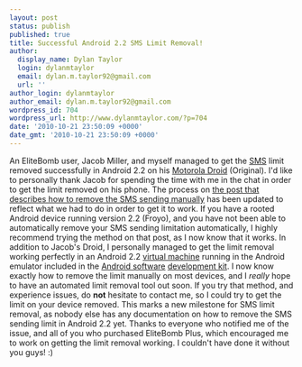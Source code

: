 ```yaml
---
layout: post
status: publish
published: true
title: Successful Android 2.2 SMS Limit Removal!
author:
  display_name: Dylan Taylor
  login: dylanmtaylor
  email: dylan.m.taylor92@gmail.com
  url: ''
author_login: dylanmtaylor
author_email: dylan.m.taylor92@gmail.com
wordpress_id: 704
wordpress_url: http://www.dylanmtaylor.com/?p=704
date: '2010-10-21 23:50:09 +0000'
date_gmt: '2010-10-21 23:50:09 +0000'
---
```

<p>An EliteBomb user, Jacob Miller, and myself managed to get the <a class="zem_slink" title="SMS" rel="wikipedia" href="http://en.wikipedia.org/wiki/SMS">SMS</a> limit removed successfully in Android 2.2 on his <a class="zem_slink" title="Motorola Droid" rel="wikipedia" href="http://en.wikipedia.org/wiki/Motorola_Droid">Motorola Droid</a> (Original). I'd like to personally thank Jacob for spending the time with me in the chat in order to get the limit removed on his phone. The process on <a href="/2010/10/19/closer-to-a-proper-froyo-limit-removal-fix/">the post that describes how to remove the SMS sending manually</a> has been updated to reflect what we had to do in order to get it to work. If you have a rooted Android device running version 2.2 (Froyo), and you have not been able to automatically remove your SMS sending limitation automatically, I highly recommend trying the method on that post, as I now know that it works. In addition to Jacob's Droid, I personally managed to get the limit removal working perfectly in an Android 2.2 <a class="zem_slink" title="Virtual machine" rel="wikipedia" href="http://en.wikipedia.org/wiki/Virtual_machine">virtual machine</a> running in the Android emulator included in the <a class="zem_slink" title="Android" rel="homepage" href="http://code.google.com/android/">Android software</a> <a class="zem_slink" title="Software development kit" rel="wikipedia" href="http://en.wikipedia.org/wiki/Software_development_kit">development kit</a>. I now know exactly how to remove the limit manually on most devices, and I <em>really</em> hope to have an automated limit removal tool out soon. If you try that method, and experience issues, do <strong>not</strong> hesitate to contact me, so I could try to get the limit on your device removed. This marks a new milestone for SMS limit removal, as nobody else has any documentation on how to remove the SMS sending limit in Android 2.2 yet. Thanks to everyone who notified me of the issue, and all of you who purchased EliteBomb Plus, which encouraged me to work on getting the limit removal working. I couldn't have done it without you guys! :)</p>
